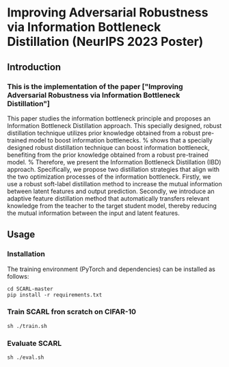 
# Improving Adversarial Robustness via Information Bottleneck Distillation (NeurIPS 2023 Poster)

## Introduction
### This is the implementation of the paper ["Improving Adversarial Robustness via Information Bottleneck Distillation"]

  This paper studies the information bottleneck principle and proposes an Information Bottleneck Distillation approach.
  This specially designed, robust distillation technique utilizes prior knowledge obtained from a robust pre-trained model to boost information bottlenecks. 
  % shows that a specially designed robust distillation technique can boost information bottleneck, benefiting from the prior knowledge obtained from a robust pre-trained model.
  % Therefore, we present the Information Bottleneck Distillation (IBD) approach.
  Specifically, we propose two distillation strategies that align with the two optimization processes of the information bottleneck.
  Firstly, we use a robust soft-label distillation method to increase the mutual information between latent features and output prediction.
  Secondly, we introduce an adaptive feature distillation method that automatically transfers relevant knowledge from the teacher to the target student model, thereby reducing the mutual information between the input and latent features.


## Usage
### Installation
The training environment (PyTorch and dependencies) can be installed as follows:
```
cd SCARL-master
pip install -r requirements.txt
```
### Train SCARL fron scratch on CIFAR-10
```
sh ./train.sh
```
### Evaluate SCARL
```
sh ./eval.sh
```
